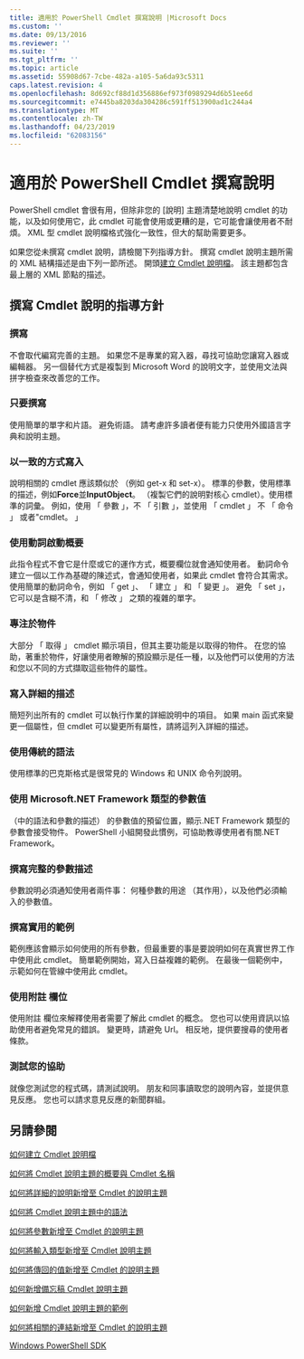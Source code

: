 ```yaml
---
title: 適用於 PowerShell Cmdlet 撰寫說明 |Microsoft Docs
ms.custom: ''
ms.date: 09/13/2016
ms.reviewer: ''
ms.suite: ''
ms.tgt_pltfrm: ''
ms.topic: article
ms.assetid: 55908d67-7cbe-482a-a105-5a6da93c5311
caps.latest.revision: 4
ms.openlocfilehash: 8d692cf88d1d356886ef973f0989294d6b51ee6d
ms.sourcegitcommit: e7445ba8203da304286c591ff513900ad1c244a4
ms.translationtype: MT
ms.contentlocale: zh-TW
ms.lasthandoff: 04/23/2019
ms.locfileid: "62083156"
---
```

# <a name="writing-help-for-powershell-cmdlets"></a>適用於 PowerShell Cmdlet 撰寫說明

PowerShell cmdlet 會很有用，但除非您的 [說明] 主題清楚地說明 cmdlet 的功能，以及如何使用它，此 cmdlet 可能會使用或更糟的是，它可能會讓使用者不耐煩。
XML 型 cmdlet 說明檔格式強化一致性，但大的幫助需要更多。

如果您從未撰寫 cmdlet 說明，請檢閱下列指導方針。
撰寫 cmdlet 說明主題所需的 XML 結構描述是由下列一節所述。
開頭[建立 Cmdlet 說明檔](./how-to-create-the-cmdlet-help-file.md)。
該主題都包含最上層的 XML 節點的描述。

## <a name="writing-guidelines-for-cmdlet-help"></a>撰寫 Cmdlet 說明的指導方針

### <a name="write-well"></a>撰寫
不會取代編寫完善的主題。
如果您不是專業的寫入器，尋找可協助您讓寫入器或編輯器。
另一個替代方式是複製到 Microsoft Word 的說明文字，並使用文法與拼字檢查來改善您的工作。

### <a name="write-simply"></a>只要撰寫
使用簡單的單字和片語。
避免術語。
請考慮許多讀者便有能力只使用外國語言字典和說明主題。

### <a name="write-consistently"></a>以一致的方式寫入
說明相關的 cmdlet 應該類似於 （例如 get-x 和 set-x）。
標準的參數，使用標準的描述，例如**Force**並**InputObject**。
（複製它們的說明對核心 cmdlet）。使用標準的詞彙。
例如，使用 「 參數 」，不 「 引數 」，並使用 「 cmdlet 」 不 「 命令 」 或者"cmdlet。 」

### <a name="start-the-synopsis-with-a-verb"></a>使用動詞啟動概要
此指令程式不會它是什麼或它的運作方式，概要欄位就會通知使用者。
動詞命令建立一個以工作為基礎的陳述式，會通知使用者，如果此 cmdlet 會符合其需求。
使用簡單的動詞命令，例如 「 get 」、 「 建立 」 和 「 變更 」。
避免 「 set 」，它可以是含糊不清，和 「 修改 」 之類的複雜的單字。

### <a name="focus-on-objects"></a>專注於物件
大部分 「 取得 」 cmdlet 顯示項目，但其主要功能是以取得的物件。
在您的協助，著重於物件，好讓使用者瞭解的預設顯示是任一種，以及他們可以使用的方法和您以不同的方式擷取這些物件的屬性。

### <a name="write-detailed-descriptions"></a>寫入詳細的描述
簡短列出所有的 cmdlet 可以執行作業的詳細說明中的項目。
如果 main 函式來變更一個屬性，但 cmdlet 可以變更所有屬性，請將這列入詳細的描述。

### <a name="use-conventional-syntax"></a>使用傳統的語法
使用標準的巴克斯格式是很常見的 Windows 和 UNIX 命令列說明。

### <a name="use-microsoft-net-framework-types-for-parameter-values"></a>使用 Microsoft.NET Framework 類型的參數值
（中的語法和參數的描述） 的參數值的預留位置，顯示.NET Framework 類型的參數會接受物件。
PowerShell 小組開發此慣例，可協助教導使用者有關.NET Framework。

### <a name="write-complete-parameter-descriptions"></a>撰寫完整的參數描述
參數說明必須通知使用者兩件事： 何種參數的用途 （其作用），以及他們必須輸入的參數值。

### <a name="write-practical-examples"></a>撰寫實用的範例
範例應該會顯示如何使用的所有參數，但最重要的事是要說明如何在真實世界工作中使用此 cmdlet。
簡單範例開始，寫入日益複雜的範例。
在最後一個範例中，示範如何在管線中使用此 cmdlet。

### <a name="use-the-notes-field"></a>使用附註 欄位
使用附註 欄位來解釋使用者需要了解此 cmdlet 的概念。
您也可以使用資訊以協助使用者避免常見的錯誤。
變更時，請避免 Url。
相反地，提供要搜尋的使用者條款。

### <a name="test-your-help"></a>測試您的協助
就像您測試您的程式碼，請測試說明。
朋友和同事讀取您的說明內容，並提供意見反應。
您也可以請求意見反應的新聞群組。

## <a name="see-also"></a>另請參閱

 [如何建立 Cmdlet 說明檔](./how-to-create-the-cmdlet-help-file.md)

 [如何將 Cmdlet 說明主題的概要與 Cmdlet 名稱](./how-to-add-the-cmdlet-name-and-synopsis-to-a-cmdlet-help-topic.md)

 [如何將詳細的說明新增至 Cmdlet 的說明主題](./how-to-add-a-cmdlet-description.md)

 [如何將 Cmdlet 說明主題中的語法](./how-to-add-syntax-to-a-cmdlet-help-topic.md)

 [如何將參數新增至 Cmdlet 的說明主題](./how-to-add-parameter-information.md)

 [如何將輸入類型新增至 Cmdlet 說明主題](./how-to-add-input-types-to-a-cmdlet-help-topic.md)

 [如何將傳回的值新增至 Cmdlet 的說明主題](./how-to-add-return-values-to-a-cmdlet-help-topic.md)

 [如何新增備忘稿 Cmdlet 說明主題](./how-to-add-notes-to-a-cmdlet-help-topic.md)

 [如何新增 Cmdlet 說明主題的範例](./how-to-add-examples-to-a-cmdlet-help-topic.md)

 [如何將相關的連結新增至 Cmdlet 的說明主題](./how-to-add-related-links-to-a-cmdlet-help-topic.md)

 [Windows PowerShell SDK](../windows-powershell-reference.md)